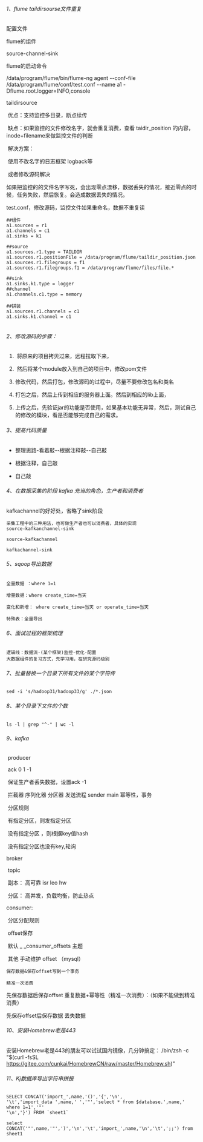 

###### 1、flume taildirsourse文件重复

配置文件

flume的组件

source-channel-sink

flume的启动命令

/data/program/flume/bin/flume-ng agent --conf-file /data/program/flume/conf/test.conf --name a1  -Dflume.root.logger=INFO,console

taildirsource

​	优点：支持监控多目录，断点续传

​	缺点：如果监控的文件修改名字，就会重复消费，查看 taidir_position 的内容，inode+filename来做监控文件的判断

​				解决方案：

​				使用不改名字的日志框架 logback等

​				或者修改源码解决

如果把监控的的文件名字写死，会出现零点漂移，数据丢失的情况，接近零点的时候，任务失败，然后恢复。会造成数据丢失的情况。

test.conf，修改源码，监控文件如果重命名，数据不重复读

```
##组件
a1.sources = r1
a1.channels = c1
a1.sinks = k1

##source
a1.sources.r1.type = TAILDIR
a1.sources.r1.positionFile = /data/program/flume/taildir_position.json
a1.sources.r1.filegroups = f1
a1.sources.r1.filegroups.f1 = /data/program/flume/files/file.*

##sink
a1.sinks.k1.type = logger
##channel
a1.channels.c1.type = memory

##拼装
a1.sources.r1.channels = c1
a1.sinks.k1.channel = c1


```

###### 2、修改源码的步骤：

1. ​	将原来的项目拷贝过来，远程拉取下来，

2. ​	然后将某个module放入到自己的项目中，修改pom文件

3. ​	修改代码，然后打包，修改源码的过程中，尽量不要修改包名和类名

4. ​	打包之后，然后上传到相应的服务器上面。然后到相应的lib上面，

5. ​	上传之后，先验证jar的功能是否使用，如果基本功能无异常，然后，测试自己的修改的模块，看是否能够完成自己的需求。


###### 3、提高代码质量

- 整理思路-看着敲--根据注释敲--自己敲

- 根据注释，自己敲

- 自己敲


###### 4、在数据采集的阶段 kafka 充当的角色，生产者和消费者

kafkachannel的好好处，省略了sink阶段

```
采集工程中的三种用法，也可做生产者也可以消费者，具体的实现
source-kafkanchannel-sink

source-kafkachannel

kafkachannel-sink
```

###### 5、sqoop导出数据

```
全量数据 ：where 1=1

增量数据：where create_time=当天

变化和新增： where create_time=当天 or operate_time=当天

特殊表：全量导出 
```



###### 6、面试过程的框架梳理

```
逻辑线：数据流-(某个框架)监控-优化-配置
大数据组件的复习方式，先学习用，在研究源码级别
```

###### 7、批量替换一个目录下所有文件的某个字符传

```
sed -i 's/hadoop31/hadoop33/g' ./*.json
```

###### 8、某个目录下文件的个数

```
ls -l | grep "^-" | wc -l
```

###### 9、kafka

​	producer 

​			ack 0 1 -1 

​      保证生产者丢失数据，设置ack -1 

​	 拦截器 序列化器 分区器 发送流程 sender main 幂等性，事务 

​	分区规则

​	有指定分区，则发指定分区

​	没有指定分区 ，则根据key值hash 

​	没有指定分区也没有key,轮询 

broker

​	topic

​		副本： 高可靠 isr leo hw

​		分区： 高并发，负载均衡，防止热点

consumer:

​	分区分配规则

​	offset保存

​	默认 _ _consumer_offsets 主题

​	其他 手动维护 offset （mysql）

```
保存数据&保存offset写到一个事务

精准一次消费
```

先保存数据后保存offset 重复数据+幂等性（精准一次消费）：（如果不能做到精准消费）

先保存offset后保存数据 丢失数据

###### 10、安装Homebrew老是443

安装Homebrew老是443的朋友可以试试国内镜像，几分钟搞定：
/bin/zsh -c "$(curl -fsSL https://gitee.com/cunkai/HomebrewCN/raw/master/Homebrew.sh)"

###### 11、Kj数据库导出字符串拼接 

```
SELECT CONCAT('import_',name,'()','{','\n',
'\t','import_data ',name,' ','"','select * from $database.',name,' where 1=1','"'
'\n','}') FROM `sheet1`

select CONCAT('"',name,'"',')','\n','\t','import_',name,'\n','\t',';;') from sheet1
```

